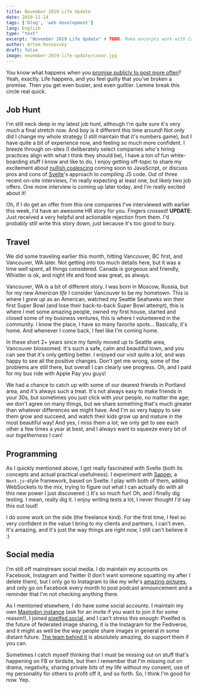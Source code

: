 ```yaml
---
title: November 2019 Life Update 
date: 2019-11-14
tags: ['blog', 'web development']
lang: English
type: "text"
excerpt: "November 2019 Life Update" # TODO: Make excerpts work with Casper
author: Artem Rosnovsky
draft: false
image: november-2019-life-update/cover.jpg
---
```


You know what happens when you [promise publicly to post more often](/blog/2019/10/01/moving-forward/)? Yeah, exactly. Life happens, and you feel guilty that you've broken a promise. Then you get even busier, and even guiltier. Lemme break this circle real quick. 

## Job Hunt

I'm still neck deep in my latest job hunt, although I'm quite sure it's very much a final stretch now. And boy is it different this time around! Not only did I change my whole strategy (I still maintain that it's numbers game), but I have quite a bit of experience now, and feeling so much more confident. I breeze through on-sites (I deliberately select companies who's hiring practices align with what I think they should be), I have a ton of fun white-boarding stuff I know and like to do, I enjoy getting off-topic to share my excitement about [nullish coalescing](https://github.com/tc39/proposal-nullish-coalescing) coming soon to JavaScript, or discuss pros and cons of [Svelte](https://svelte.dev)'s approach to compiling JS code. Out of three recent on-site interviews, I'm really expecting at least one, but likely two job offers. One more interview is coming up later today, and I'm really excited about it!

Oh, if I do get an offer from this one companies I've interviewed with earlier this week, I'd have an awesome HR story for you. Fingers crossed! **UPDATE**: Just received a very helpful and actionable rejection from them. I'd probably still write this story down, just because it's too good to bury.

## Travel

We did some traveling earlier this month, hitting Vancouver, BC first, and Vancouver, WA later. Not getting into too much details here, but it was a time well spent, all things considered. Canada is gorgeous and friendly, Whistler is ok, and night life and food was great, as always.

Vancouver, WA is a bit of different story. I was born in Moscow, Russia, but for my new _American life_ I consider Vancouver to be my hometown. This is where I _grew up_ as an American, watched my Seattle Seahawks win their first Super Bowl (and lose their back-to-back Super Bowl attempt), this is where I met some amazing people, owned my first house, started and closed some of my business ventures, this is where I volunteered in the community. I know the place, I have so many favorite spots... Basically, it's home. And whenever I come back, I feel like I'm coming home.

In these short 2+ years since my family moved up to Seattle area, Vancouver blossomed. It's such a safe, calm and beautiful town, and you can see that it's only getting better. I enjoyed our visit quite a lot, and was happy to see all the positive changes. Don't get me wrong, some of the problems are still there, but overall I can clearly see progress. Oh, and I paid for my bus ride with Apple Pay you guys!

We had a chance to catch up with some of our dearest friends in Portland area, and it's always such a treat. It's not always easy to make friends in your 30s, but sometimes you just click with _your_ people, no matter the age; we don't agree on many things, but we share something that's much greater than whatever differences we might have. And I'm so very happy to see them grow and succeed, and watch their kids grow up and mature in the most beautiful way! And yes, I miss them a lot; we only get to see each other a few times a year at best, and I always want to squeeze every bit of our _togetherness_ I can!

## Programming

As I quickly mentioned above, I got really fascinated with Svelte (both its concepts and actual practical usefulness). I experiment with [Sapper](https://sapper.svelte.dev), a `Next.js`-style framework, based on Svelte. I play with both of them, adding WebSockets to the mix, trying to figure out what I can actually do with all this new power I just discovered :) It's so much fun! Oh, and I finally dig testing. I mean, really dig it. I enjoy writing tests a lot, I never thought I'd say this out loud!

I do some work on the side (the freelance kind). For the first time, I feel so very confident in the value I bring to my clients and partners, I can't even. It's amazing, and it's just the way things are right now, I still can't believe it :)

## Social media

I'm still off mainstream social media. I do maintain my accounts on Facebook, Instagram and Twitter (I don't want someone squatting my after I delete them), but I only go to Instagram to like my wife's [amazing pictures](https://instagram.com/roshelen), and only go on Facebook every month to post podcast announcement and a reminder that I'm not checking anything there.

As I mentioned elsewhere, I do have some social accounts. I maintain my own [Mastodon instance](https://social.rosnovsky.us/) (ask for an invite if you want to join it for some reason!), I joined [pixelfed.social](https://pixelfed.social/rosnovsky), and I can't stress this enough: Pixelfed is the future of federated image sharing, it is the Instagram for the Fediverse, and it might as well be the way people share images in general in some distant future. [The team behind it](https://opencollective.com/pixelfed) is absolutely amazing, do support them if you can.

Sometimes I catch myself thinking that I must be missing out on stuff that's happening on FB or birdsite, but then I remember that I'm missing out on drama, negativity, sharing private bits of my life without my consent, use of my personality for others to profit off it, and so forth. So, I think I'm good for now. Yep.
